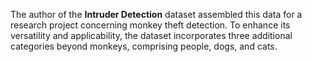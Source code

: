 The author of the **Intruder Detection** dataset assembled this data for a research project concerning monkey theft detection. To enhance its versatility and applicability, the dataset incorporates three additional categories beyond monkeys, comprising people, dogs, and cats.